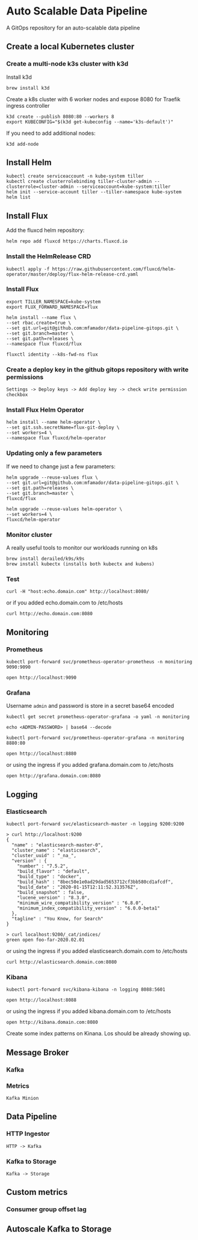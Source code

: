 # Auto Scalable Data Pipeline
A GitOps repository for an auto-scalable data pipeline

## Create a local Kubernetes cluster

### Create a multi-node k3s cluster with k3d

Install k3d
```
brew install k3d
```

Create a k8s cluster with 6 worker nodes and expose 8080 for Traefik ingress controller
```
k3d create --publish 8080:80 --workers 8
export KUBECONFIG="$(k3d get-kubeconfig --name='k3s-default')"
```

If you need to add additional nodes:
```
k3d add-node
```

## Install Helm

```
kubectl create serviceaccount -n kube-system tiller
kubectl create clusterrolebinding tiller-cluster-admin --clusterrole=cluster-admin --serviceaccount=kube-system:tiller
helm init --service-account tiller --tiller-namespace kube-system
helm list
```

## Install Flux

Add the fluxcd helm repository:

```
helm repo add fluxcd https://charts.fluxcd.io
```

### Install the HelmRelease CRD

```
kubectl apply -f https://raw.githubusercontent.com/fluxcd/helm-operator/master/deploy/flux-helm-release-crd.yaml
```

### Install Flux
```
export TILLER_NAMESPACE=kube-system
export FLUX_FORWARD_NAMESPACE=flux

helm install --name flux \
--set rbac.create=true \
--set git.url=git@github.com:mfamador/data-pipeline-gitops.git \
--set git.branch=master \
--set git.path=releases \
--namespace flux fluxcd/flux 

fluxctl identity --k8s-fwd-ns flux
```

### Create a deploy key in the github gitops repository with write permissions

    Settings -> Deploy keys -> Add deploy key -> check write permission checkbox

### Install Flux Helm Operator
```
helm install --name helm-operator \
--set git.ssh.secretName=flux-git-deploy \
--set workers=4 \
--namespace flux fluxcd/helm-operator 
```

### Updating only a few parameters

If we need to change just a few parameters:

```
helm upgrade --reuse-values flux \
--set git.url=git@github.com:mfamador/data-pipeline-gitops.git \
--set git.path=releases \
--set git.branch=master \
fluxcd/flux

helm upgrade --reuse-values helm-operator \
--set workers=4 \
fluxcd/helm-operator 
```

### Monitor cluster

A really useful tools to monitor our workloads running on k8s
```
brew install derailed/k9s/k9s
brew install kubectx (installs both kubectx and kubens)
```

### Test

```
curl -H "host:echo.domain.com" http://localhost:8080/
```

or if you added echo.domain.com to /etc/hosts
```
curl http://echo.domain.com:8080
```


## Monitoring

### Prometheus

```
kubectl port-forward svc/prometheus-operator-prometheus -n monitoring 9090:9090
```

```
open http://localhost:9090
```

### Grafana

Username `admin` and password is store in a secret base64 encoded
```
kubectl get secret prometheus-operator-grafana -o yaml -n monitoring

echo <ADMIN-PASSWORD> | base64 --decode
```

```
kubectl port-forward svc/prometheus-operator-grafana -n monitoring 8880:80
```

```
open http://localhost:8880
```
or using the ingress if you added grafana.domain.com to /etc/hosts
```
open http://grafana.domain.com:8080
```

## Logging

### Elasticsearch

```
kubectl port-forward svc/elasticsearch-master -n logging 9200:9200
```

```
> curl http://localhost:9200
{
  "name" : "elasticsearch-master-0",
  "cluster_name" : "elasticsearch",
  "cluster_uuid" : "_na_",
  "version" : {
    "number" : "7.5.2",
    "build_flavor" : "default",
    "build_type" : "docker",
    "build_hash" : "8bec50e1e0ad29dad5653712cf3bb580cd1afcdf",
    "build_date" : "2020-01-15T12:11:52.313576Z",
    "build_snapshot" : false,
    "lucene_version" : "8.3.0",
    "minimum_wire_compatibility_version" : "6.8.0",
    "minimum_index_compatibility_version" : "6.0.0-beta1"
  },
  "tagline" : "You Know, for Search"
}

> curl localhost:9200/_cat/indices/
green open foo-far-2020.02.01

```

or using the ingress if you added elasticsearch.domain.com to /etc/hosts
```
curl http://elasticsearch.domain.com:8080
```

### Kibana

```
kubectl port-forward svc/kibana-kibana -n logging 8088:5601
```

```
open http://localhost:8088
```

or using the ingress if you added kibana.domain.com to /etc/hosts
```
open http://kibana.domain.com:8080
```

Create some index patterns on Kinana. Los should be already showing up.


## Message Broker

### Kafka

### Metrics

    Kafka Minion
      

## Data Pipeline

### HTTP Ingestor
    
    HTTP -> Kafka

### Kafka to Storage

    Kafka -> Storage
    

## Custom metrics

### Consumer group offset lag


## Autoscale Kafka to Storage



